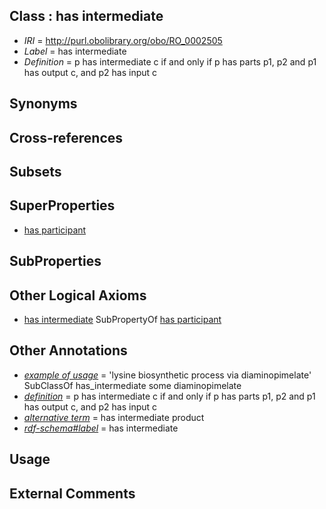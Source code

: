 
## Class : has intermediate

 * *IRI* = http://purl.obolibrary.org/obo/RO_0002505
 * *Label* = has intermediate
 * *Definition* = p has intermediate c if and only if p has parts p1, p2 and p1 has output c, and p2 has input c

## Synonyms


## Cross-references


## Subsets


## SuperProperties

 * [has participant](../../RO/57/RO_0000057.md)

## SubProperties


## Other Logical Axioms

 * [has intermediate](../../RO/05/RO_0002505.md) SubPropertyOf [has participant](../../RO/57/RO_0000057.md)

## Other Annotations

 * *[example of usage](../../IAO/12/IAO_0000112.md)* = 'lysine biosynthetic process via diaminopimelate' SubClassOf has_intermediate some diaminopimelate
 * *[definition](../../IAO/15/IAO_0000115.md)* = p has intermediate c if and only if p has parts p1, p2 and p1 has output c, and p2 has input c
 * *[alternative term](../../IAO/18/IAO_0000118.md)* = has intermediate product
 * *[rdf-schema#label](../../el/rdf-schema#label.md)* = has intermediate

## Usage


## External Comments

